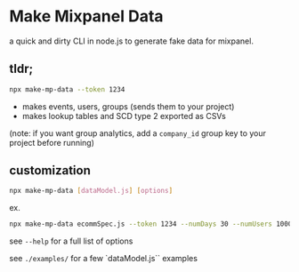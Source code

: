 

# Make Mixpanel Data
a quick and dirty CLI in node.js to generate fake data for mixpanel.

## tldr;

```bash
npx make-mp-data --token 1234
```
 - makes events, users, groups (sends them to your project)
 - makes lookup tables and SCD type 2 exported as CSVs

(note: if you want group analytics, add a `company_id` group key to your project before running)

## customization

```bash
npx make-mp-data [dataModel.js] [options]
```
ex.

```bash
npx make-mp-data ecommSpec.js --token 1234 --numDays 30 --numUsers 1000 --numEvents 1000000
```

see `--help` for a full list of options

see `./examples/` for a few `dataModel.js`` examples

